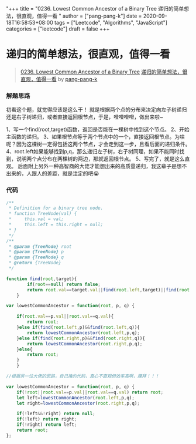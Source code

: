 "+++
title = "0236. Lowest Common Ancestor of a Binary Tree 递归的简单想法，很直观，值得一看 "
author = ["pang-pang-k"]
date = 2020-09-18T16:58:53+08:00
tags = ["Leetcode", "Algorithms", "JavaScript"]
categories = ["leetcode"]
draft = false
+++

# 递归的简单想法，很直观，值得一看

> [0236. Lowest Common Ancestor of a Binary Tree](https://leetcode-cn.com/problems/lowest-common-ancestor-of-a-binary-tree/)
> [递归的简单想法，很直观，值得一看](https://leetcode-cn.com/problems/lowest-common-ancestor-of-a-binary-tree/solution/di-gui-de-jian-dan-xiang-fa-hen-zhi-guan-zhi-de-yi/) by [pang-pang-k](https://leetcode-cn.com/u/pang-pang-k/)

### 解题思路
初看这个题，就觉得应该是这么干！
就是根据两个点的分布来决定向左子树递归还是右子树递归，或者直接返回根节点，于是，噔噔噔噔，做出来啦~

1、写一个find(root,target)函数，返回是否能在一棵树中找到这个节点。
2、开始主函数的递归。
3、如果根节点等于两个节点中的一个，直接返回根节点。为啥呢？因为这棵树一定得包括这两个节点，才会走到这一步，且看后面的递归条件。
4、root.left如果能够找到p,q，那么递归左子树，右子树同理，如果不能同时找到，说明两个点分布在两棵树的两边，那就返回根节点。
5、写完了，就是这么直观。
后面附上另外一种高智商的大佬才能想出来的高质量递归，我这辈子是想不出来的，人跟人的差距，就是注定的吧😭
### 代码

```javascript
/**
 * Definition for a binary tree node.
 * function TreeNode(val) {
 *     this.val = val;
 *     this.left = this.right = null;
 * }
 */
/**
 * @param {TreeNode} root
 * @param {TreeNode} p
 * @param {TreeNode} q
 * @return {TreeNode}
 */

function find(root,target){
        if(root==null) return false;
        return root.val==target.val||find(root.left,target)||find(root.right,target);
    }

var lowestCommonAncestor = function(root, p, q) {

    if(root.val==p.val||root.val==q.val){
        return root;
    }else if(find(root.left,p)&&find(root.left,q)){
        return lowestCommonAncestor(root.left,p,q);
    }else if(find(root.right,p)&&find(root.right,q)){
        return lowestCommonAncestor(root.right,p,q);
    }else{
        return root;
    }
    }

//根据另一位大佬的思路，自己撸的代码，真心不直观但效率高啊，膜拜！！！

var lowestCommonAncestor = function(root, p, q) {
    if(!root||root.val==p.val||root.val==q.val) return root;
    let left=lowestCommonAncestor(root.left,p,q);
    let right=lowestCommonAncestor(root.right,p,q);

    if(!left&&!right) return null;
    if(!left) return right;
    if(!right) return left; 
    return root;
};

```